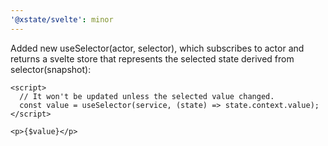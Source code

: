```yaml
---
'@xstate/svelte': minor
---
```


Added new useSelector(actor, selector), which subscribes to actor and returns a svelte store that represents the selected state derived from selector(snapshot):

```svelte
<script>
  // It won't be updated unless the selected value changed.
  const value = useSelector(service, (state) => state.context.value);
</script>

<p>{$value}</p>
```
